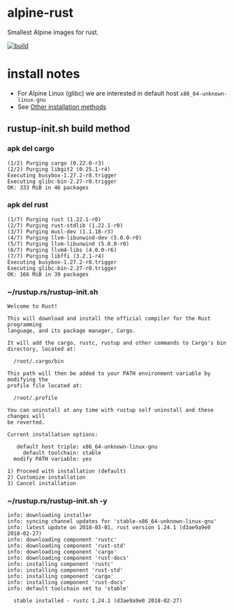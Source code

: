 # alpine-rust

Smallest Alpine images for rust.

[![build](https://travis-ci.org/sitkevij/alpine-rust.svg?branch=master)](https://travis-ci.org/sitkevij/alpine-rust)

# install notes

- For Alpine Linux (glibc) we are interested in default host `x86_64-unknown-linux-gnu`
- See [Other installation methods](https://github.com/rust-lang-nursery/rustup.rs#other-installation-methods)

## rustup-init.sh build method

### apk del cargo
```
(1/2) Purging cargo (0.22.0-r3)
(2/2) Purging libgit2 (0.25.1-r4)
Executing busybox-1.27.2-r8.trigger
Executing glibc-bin-2.27-r0.trigger
OK: 333 MiB in 46 packages
```

### apk del rust
```
(1/7) Purging rust (1.22.1-r0)
(2/7) Purging rust-stdlib (1.22.1-r0)
(3/7) Purging musl-dev (1.1.18-r3)
(4/7) Purging llvm-libunwind-dev (5.0.0-r0)
(5/7) Purging llvm-libunwind (5.0.0-r0)
(6/7) Purging llvm4-libs (4.0.0-r6)
(7/7) Purging libffi (3.2.1-r4)
Executing busybox-1.27.2-r8.trigger
Executing glibc-bin-2.27-r0.trigger
OK: 166 MiB in 39 packages
```

### ~/rustup.rs/rustup-init.sh

```
Welcome to Rust!

This will download and install the official compiler for the Rust programming 
language, and its package manager, Cargo.

It will add the cargo, rustc, rustup and other commands to Cargo's bin 
directory, located at:

  /root/.cargo/bin

This path will then be added to your PATH environment variable by modifying the
profile file located at:

  /root/.profile

You can uninstall at any time with rustup self uninstall and these changes will
be reverted.

Current installation options:

   default host triple: x86_64-unknown-linux-gnu
     default toolchain: stable
  modify PATH variable: yes

1) Proceed with installation (default)
2) Customize installation
3) Cancel installation
```

### ~/rustup.rs/rustup-init.sh -y
```
info: downloading installer
info: syncing channel updates for 'stable-x86_64-unknown-linux-gnu'
info: latest update on 2018-03-01, rust version 1.24.1 (d3ae9a9e0 2018-02-27)
info: downloading component 'rustc'
info: downloading component 'rust-std'
info: downloading component 'cargo'
info: downloading component 'rust-docs'
info: installing component 'rustc'
info: installing component 'rust-std'
info: installing component 'cargo'
info: installing component 'rust-docs'
info: default toolchain set to 'stable'

  stable installed - rustc 1.24.1 (d3ae9a9e0 2018-02-27)
```